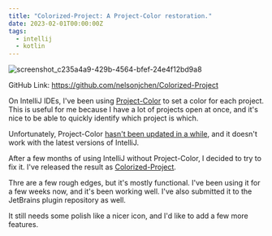 ```yaml
---
title: "Colorized-Project: A Project-Color restoration."
date: 2023-02-01T00:00:00Z
tags:
  - intellij
  - kotlin
---
```


![screenshot_c235a4a9-429b-4564-bfef-24e4f12bd9a8](https://user-images.githubusercontent.com/5363/217070588-7faccad0-890c-49df-a119-a0ad261cb9df.png)

GitHub Link: https://github.com/nelsonjchen/Colorized-Project

On IntelliJ IDEs, I've been using [Project-Color][pc] to set a color for each project. This is useful for me because I have a lot of projects open at once, and it's nice to be able to quickly identify which project is which.

Unfortunately, Project-Color [hasn't been updated in a while](https://github.com/nowtilous/Project-Color/issues/), and it doesn't work with the latest versions of IntelliJ.

After a few months of using IntelliJ without Project-Color, I decided to try to fix it. I've released the result as [Colorized-Project][cp].

Thre are a few rough edges, but it's mostly functional. I've been using it for a few weeks now, and it's been working well. I've also submitted it to the JetBrains plugin repository as well.

It still needs some polish like a nicer icon, and I'd like to add a few more features.

[pc]: https://github.com/nowtilous/Project-Color
[cp]: https://github.com/nelsonjchen/Colorized-Project
